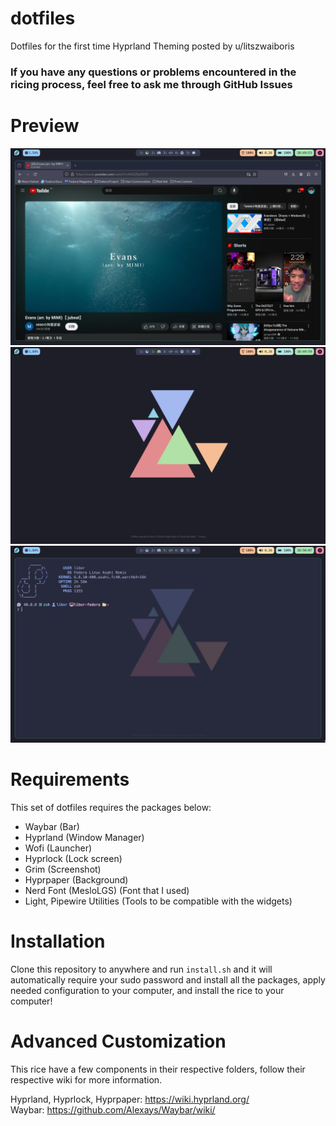 # dotfiles
Dotfiles for the first time Hyprland Theming posted by u/litszwaiboris

### If you have any questions or problems encountered in the ricing process, feel free to ask me through GitHub Issues

# Preview
![Showcase](preview/setup.png)
![Showcase](preview/setup2.png)
![Showcase](preview/setup3.png)

# Requirements
This set of dotfiles requires the packages below:
- Waybar (Bar)
- Hyprland (Window Manager)
- Wofi (Launcher)
- Hyprlock (Lock screen)
- Grim (Screenshot)
- Hyprpaper (Background)
- Nerd Font (MesloLGS) (Font that I used)
- Light, Pipewire Utilities (Tools to be compatible with the widgets)

# Installation
Clone this repository to anywhere and run `install.sh` and it will automatically require your sudo password and install all the packages, apply needed configuration to your computer, and install the rice to your computer!

# Advanced Customization
This rice have a few components in their respective folders, follow their respective wiki for more information.

Hyprland, Hyprlock, Hyprpaper: https://wiki.hyprland.org/  
Waybar: https://github.com/Alexays/Waybar/wiki/
